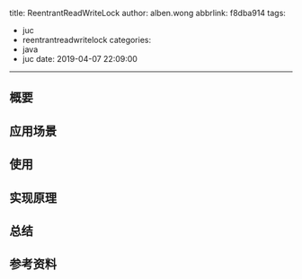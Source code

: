 title: ReentrantReadWriteLock
author: alben.wong
abbrlink: f8dba914
tags:
  - juc
  - reentrantreadwritelock
categories:
  - java
  - juc
date: 2019-04-07 22:09:00
---
## 概要


## 应用场景

## 使用

## 实现原理

## 总结

## 参考资料
